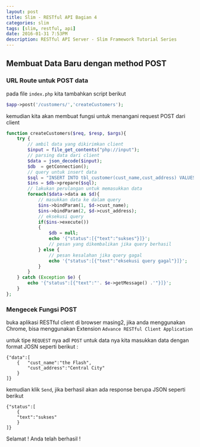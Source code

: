 ```yaml
---
layout: post
title: Slim - RESTful API Bagian 4
categories: slim
tags: [slim, restful, api]
date: 2016-01-31 7:53PM
description: RESTful API Server - Slim Framework Tutorial Series
---
```


## Membuat Data Baru dengan method POST ##


### URL Route untuk POST data ###

pada file `index.php` kita tambahkan script berikut 

~~~~ php
$app->post('/customers/','createCustomers');
~~~~

kemudian kita akan membuat fungsi untuk menangani request POST dari client

~~~~ php
function createCustomers($req, $resp, $args){
    try {
    	// ambil data yang dikirimkan client
        $input = file_get_contents("php://input");
        // parsing data dari client 
        $data = json_decode($input);
        $db  = getConnection();
        // query untuk insert data
        $sql = "INSERT INTO tbl_customer(cust_name,cust_address) VALUES(?,?)";
        $ins = $db->prepare($sql);
        // lakukan perulangan untuk memasukkan data
        foreach($data->data as $d){
        	// masukkan data ke dalam query
            $ins->bindParam(1, $d->cust_name);
            $ins->bindParam(2, $d->cust_address);
            // eksekusi query
            if($ins->execute())
            {
                $db = null;
                echo '{"status":[{"text":"sukses"}]}';
                // pesan yang dikembalikan jika query berhasil
            } else {
                // pesan kesalahan jika query gagal
                echo '{"status":[{"text":"eksekusi query gagal"}]}';
            }
        }
    } catch (Exception $e) {
        echo '{"status":[{"text":"'. $e->getMessage() .'"}]}'; 
    }
};
~~~~

### Mengecek Fungsi POST ###

buka aplikasi RESTful client di browser masing2, jika anda menggunakan Chrome, bisa menggunakan Extension `Advance RESTful Client Application`

untuk tipe `REQUEST` nya adl `POST` untuk data nya kita masukkan data dengan format JOSN seperti berikut :

```
{"data":[
	{	"cust_name":"the Flash",
		"cust_address":"Central City"
	}
]}
```

kemudian klik `Send`, jika berhasil akan ada response berupa JSON seperti berikut

```
{"status":[
	{
	"text":"sukses"
	}
]}
```

Selamat ! Anda telah berhasil !